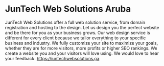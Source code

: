 # JunTech Web Solutions Aruba
JunTech Web Solutions offer a full web solution service, from domain registration and hosting to the design. Let us design you the perfect website and be there for you as your business grows. Our web design service is different for every client because we tailor everything to your specific business and industry. We fully customize your site to maximize your goals, whether they are for more visitors, more profits or higher SEO rankings. We create a website you and your visitors will love using. We would love to hear your feedback. https://juntechwebsolutions.ga
